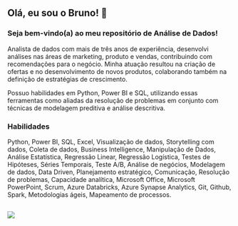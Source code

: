 ## Olá, eu sou o Bruno! 👋
### Seja bem-vindo(a) ao meu repositório de Análise de Dados!

Analista de dados com mais de três anos de experiência, desenvolvi análises nas áreas de marketing, produto e vendas, contribuindo com recomendações para o negócio. Minha atuação resultou na criação de ofertas e no desenvolvimento de novos produtos, colaborando também na definição de estratégias de crescimento.

Possuo habilidades em Python, Power BI e SQL, utilizando essas ferramentas como aliadas da resolução de problemas em conjunto com técnicas de modelagem preditiva e análise descritiva. 


### Habilidades
Python, Power BI, SQL, Excel, Visualização de dados, Storytelling com dados, Coleta de dados, Business Intelligence, Manipulação de Dados, Análise Estatística, Regressão Linear, Regressão Logística, Testes de Hipóteses, Séries Temporais, Teste A/B, Análise de negócios, Modelagem de dados, Data Driven, Planejamento estratégico, Comunicação, Resolução de problemas, Capacidade analítica, Microsoft Office, Microsoft PowerPoint, Scrum, Azure Databricks, Azure Synapse Analytics, Git, Github, Spark, Metodologias ágeis, Mapeamento de processos.

##
<div>
  <a href="https://www.linkedin.com/in/bruno-fugikawa-da-silva-351557163/" target="_blank"><img src="https://img.shields.io/badge/LinkedIn-0077B5?style=for-the-badge&logo=linkedin&logoColor=white" target="_blank"></a>
</div>
